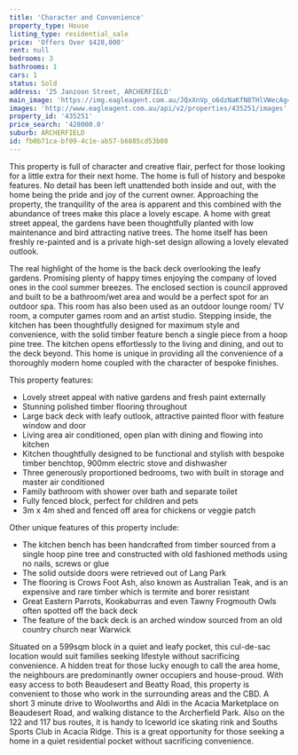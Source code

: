 ```yaml
---
title: 'Character and Convenience'
property_type: House
listing_type: residential_sale
price: 'Offers Over $428,000'
rent: null
bedrooms: 3
bathrooms: 1
cars: 1
status: Sold
address: '25 Janzoon Street, ARCHERFIELD'
main_image: 'https://img.eagleagent.com.au/JQxXnVp_o6dzNaKfN8THlVWecAg=/1280x854/smart/https://s3-us-west-2.amazonaws.com/eagleagent-orig/images/6822242/129139746-image-M.jpg'
images: 'http://www.eagleagent.com.au/api/v2/properties/435251/images'
property_id: '435251'
price_search: '428000.0'
suburb: ARCHERFIELD
id: fb0b71ca-bf09-4c1e-ab57-b6885cd53b08
---
```

This property is full of character and creative flair, perfect for those looking for a little extra for their next home. The home is full of history and bespoke features. No detail has been left unattended both inside and out, with the home being the pride and joy of the current owner. Approaching the property, the tranquility of the area is apparent and this combined with the abundance of trees make this place a lovely escape. A home with great street appeal, the gardens have been thoughtfully planted with low maintenance and bird attracting native trees. The home itself has been freshly re-painted and is a private high-set design allowing a lovely elevated outlook.

The real highlight of the home is the back deck overlooking the leafy gardens. Promising plenty of happy times enjoying the company of loved ones in the cool summer breezes. The enclosed section is council approved and built to be a bathroom/wet area and would be a perfect spot for an outdoor spa. This room has also been used as an outdoor lounge room/ TV room, a computer games room and an artist studio. Stepping inside, the kitchen has been thoughtfully designed for maximum style and convenience, with the solid timber feature bench a single piece from a hoop pine tree. The kitchen opens effortlessly to the living and dining, and out to the deck beyond. This home is unique in providing all the convenience of a thoroughly modern home coupled with the character of bespoke finishes.

This property features:

*  Lovely street appeal with native gardens and fresh paint externally
*  Stunning polished timber flooring throughout
*  Large back deck with leafy outlook, attractive painted floor with feature window and door
*  Living area air conditioned, open plan with dining and flowing into kitchen
*  Kitchen thoughtfully designed to be functional and stylish with bespoke timber benchtop, 900mm electric stove and dishwasher
*  Three generously proportioned bedrooms, two with built in storage and master air conditioned
*  Family bathroom with shower over bath and separate toilet
*  Fully fenced block, perfect for children and pets
*  3m x 4m shed and fenced off area for chickens or veggie patch

Other unique features of this property include:

*  The kitchen bench has been handcrafted from timber sourced from a single hoop pine tree and constructed with old fashioned methods using no nails, screws or glue
*  The solid outside doors were retrieved out of Lang Park
*  The flooring is Crows Foot Ash, also known as Australian Teak, and is an expensive and rare timber which is termite and borer resistant
*  Great Eastern Parrots, Kookaburras and even Tawny Frogmouth Owls often spotted off the back deck
*  The feature of the back deck is an arched window sourced from an old country church near Warwick

Situated on a 599sqm block in a quiet and leafy pocket, this cul-de-sac location would suit families seeking lifestyle without sacrificing convenience. A hidden treat for those lucky enough to call the area home, the neighbours are predominantly owner occupiers and house-proud. With easy access to both Beaudesert and Beatty Road, this property is convenient to those who work in the surrounding areas and the CBD. A short 3 minute drive to Woolworths and Aldi in the Acacia Marketplace on Beaudesert Road, and walking distance to the Archerfield Park. Also on the 122 and 117 bus routes, it is handy to Iceworld ice skating rink and Souths Sports Club in Acacia Ridge. This is a great opportunity for those seeking a home in a quiet residential pocket without sacrificing convenience.